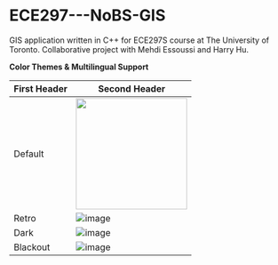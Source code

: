 # ECE297---NoBS-GIS
GIS application written in C++ for ECE297S course at The University of Toronto. Collaborative project with Mehdi Essoussi and Harry Hu.

**Color Themes & Multilingual Support**

First Header | Second Header
------------ | -------------
Default | <img src="https://user-images.githubusercontent.com/22436494/119873531-a2587000-bef2-11eb-95cb-96e519a00ce6.png" width="200" height="200" />
Retro | ![image](https://user-images.githubusercontent.com/22436494/119873544-a4baca00-bef2-11eb-81e8-19fb440974cf.png)
Dark | ![image](https://user-images.githubusercontent.com/22436494/119873562-a97f7e00-bef2-11eb-8ac0-44c7a976aa03.png)
Blackout | ![image](https://user-images.githubusercontent.com/22436494/119873551-a71d2400-bef2-11eb-8ee5-63f6c8e50e18.png)











